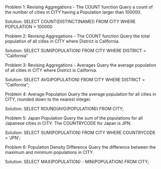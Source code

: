 Problem 1: Revising Aggregations - The COUNT function
Query a count of the number of cities in CITY having a Population larger than 100000.

Solution:
SELECT COUNT(DISTINCT(NAME)) FROM CITY
WHERE POPULATION > 100000


Problem 2: Revising Aggregations - The COUNT function
Query the total population of all cities in CITY where District is California.

Solution:
SELECT SUM(POPULATION) FROM CITY
WHERE DISTRICT = "California"


Problem 3: Revising Aggregations - Averages
Query the average population of all cities in CITY where District is California.

Solution:
SELECT AVG(POPULATION) FROM CITY
WHERE DISTRICT = "California";


Problem 4: Average Population
Query the average population for all cities in CITY, rounded down to the nearest integer.

Solution:
SELECT ROUND(AVG(POPULATION)) FROM CITY;


Problem 5: Japan Population
Query the sum of the populations for all Japanese cities in CITY. The COUNTRYCODE for Japan is JPN.

Solution:
SELECT SUM(POPULATION) FROM CITY
WHERE COUNTRYCODE = 'JPN';


Problem 6: Population Density Difference
Query the difference between the maximum and minimum populations in CITY.

Solution:
SELECT MAX(POPULATION) - MIN(POPULATION) FROM CITY;
